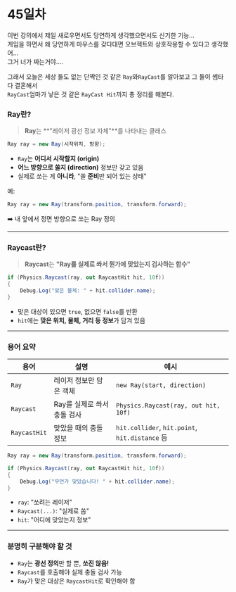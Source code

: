 # 45일차
이번 강의에서 제일 새로우면서도 당연하게 생각했으면서도 신기한 기능...  
게임을 하면서 왜 당연하게 마우스를 갖다대면 오브젝트와 상호작용할 수 있다고 생각했어...  
그거 너가 짜는거야....  

그래서 오늘은 세상 둘도 없는 단짝인 것 같은 `Ray`와`RayCast`를 알아보고 그 둘이 썸타다 결혼해서  
`RayCast`엄마가 낳은 것 같은 `RayCast Hit`까지 총 정리를 해본다.

### Ray란?

> **Ray**는 **"레이저 광선 정보 자체"**를 나타내는 클래스

```csharp
Ray ray = new Ray(시작위치, 방향);
```

- `Ray`는 **어디서 시작할지 (origin)**  
- **어느 방향으로 쏠지 (direction)** 정보만 갖고 있음  
- 실제로 쏘는 게 **아니라**, "쏠 **준비**만 되어 있는 상태"

예:
```csharp
Ray ray = new Ray(transform.position, transform.forward);
```

➡️ 내 앞에서 정면 방향으로 쏘는 Ray 정의

---

### Raycast란?

> **Raycast**는 **"Ray를 실제로 쏴서 뭔가에 맞았는지 검사하는 함수"**

```csharp
if (Physics.Raycast(ray, out RaycastHit hit, 10f))
{
    Debug.Log("맞은 물체: " + hit.collider.name);
}
```

- 맞은 대상이 있으면 `true`, 없으면 `false`를 반환
- `hit`에는 **맞은 위치, 물체, 거리 등 정보**가 담겨 있음

---

### 용어 요약

| 용어 | 설명 | 예시 |
|------|------|------|
| `Ray` | 레이저 정보만 담은 객체 | `new Ray(start, direction)` |
| `Raycast` | Ray를 실제로 쏴서 충돌 검사 | `Physics.Raycast(ray, out hit, 10f)` |
| `RaycastHit` | 맞았을 때의 충돌 정보 | `hit.collider`, `hit.point`, `hit.distance` 등 |


```cs
Ray ray = new Ray(transform.position, transform.forward);

if (Physics.Raycast(ray, out RaycastHit hit, 10f))
{
    Debug.Log("무언가 맞았습니다! " + hit.collider.name);
}
```

- `ray`: "쏘려는 레이저"
- `Raycast(...)`: "실제로 쏨"
- `hit`: "어디에 맞았는지 정보"

---
### 분명히 구분해야 할 것


- `Ray`는 **광선 정의**만 할 뿐, **쏘진 않음!**
- `Raycast`를 호출해야 실제 충돌 검사 가능
- `Ray`가 맞은 대상은 `RaycastHit`로 확인해야 함
